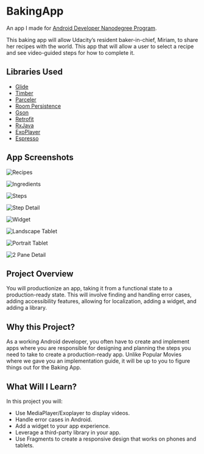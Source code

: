 # BakingApp

An app I made for [Android Developer Nanodegree Program](https://www.udacity.com/course/android-developer-nanodegree-by-google--nd801).

This baking app will allow Udacity’s resident baker-in-chief, Miriam, to share her recipes with the world.  This app that will allow a user to select a recipe and see video-guided steps for how to complete it.

## Libraries Used

* [Glide](https://github.com/bumptech/glide)
* [Timber](https://github.com/JakeWharton/timber)
* [Parceler](https://github.com/johncarl81/parceler)
* [Room Persistence](https://developer.android.com/topic/libraries/architecture/room.html)
* [Gson](https://github.com/google/gson)
* [Retrofit](http://square.github.io/retrofit/)
* [RxJava](https://github.com/ReactiveX/RxAndroid)
* [ExoPlayer](https://github.com/google/ExoPlayer)
* [Espresso](https://developer.android.com/training/testing/espresso/index.html)

## App Screenshots

![Recipes](ui/1.png)

![Ingredients](ui/2.png)

![Steps](ui/3.png)

![Step Detail](ui/4.png)

![Widget](ui/5.png)

![Landscape Tablet](ui/6.png)

![Portrait Tablet](ui/7.png)

![2 Pane Detail](ui/8.png)

## Project Overview

You will productionize an app, taking it from a functional state to a production-ready state. This will involve finding and handling error cases, adding accessibility features, allowing for localization, adding a widget, and adding a library.

## Why this Project?

As a working Android developer, you often have to create and implement apps where you are responsible for designing and planning the steps you need to take to create a production-ready app. Unlike Popular Movies where we gave you an implementation guide, it will be up to you to figure things out for the Baking App.



## What Will I Learn?

In this project you will:

* Use MediaPlayer/Exoplayer to display videos.
* Handle error cases in Android.
* Add a widget to your app experience.
* Leverage a third-party library in your app.
* Use Fragments to create a responsive design that works on phones and tablets.
